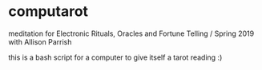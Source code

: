 # computarot

meditation for Electronic Rituals, Oracles and Fortune Telling / Spring 2019 with Allison Parrish

this is a bash script for a computer to give itself a tarot reading :)
